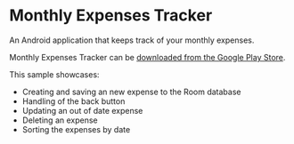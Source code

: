 # Monthly Expenses Tracker
An Android application that keeps track of your monthly expenses. 

Monthly Expenses Tracker can be [downloaded from the Google Play Store](https://play.google.com/store).

This sample showcases:

* Creating and saving an new expense to the Room database
* Handling of the back button
* Updating an out of date expense
* Deleting an expense
* Sorting the expenses by date
